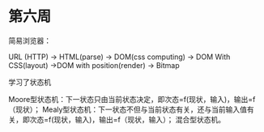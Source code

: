 # 第六周

简易浏览器：

URL (HTTP) -> HTML(parse) -> DOM(css computing) -> DOM With CSS(layout) ->DOM with position(render) -> Bitmap

学习了状态机

Moore型状态机：下一状态只由当前状态决定，即次态=f(现状，输入)，输出=f（现状）；
Mealy型状态机：下一状态不但与当前状态有关，还与当前输入值有关，即次态=f(现状，输入)，输出=f（现状，输入）；
混合型状态机。 





